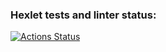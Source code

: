 ### Hexlet tests and linter status:
[![Actions Status](https://github.com/Aphie/java-project-78/workflows/hexlet-check/badge.svg)](https://github.com/Aphie/java-project-78/actions)